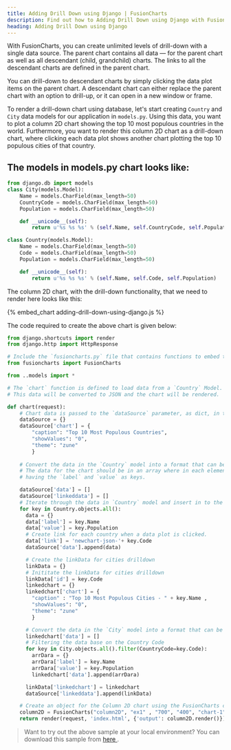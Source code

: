 ```yaml
---
title: Adding Drill Down using Django | FusionCharts
description: Find out how to Adding Drill Down using Django with FusionCharts. Check out our guide and simplify the process. Enhance your data visualization game now.
heading: Adding Drill Down using Django
---
```


With FusionCharts, you can create unlimited levels of drill-down with a single data source. The parent chart contains all data — for the parent chart as well as all descendant (child, grandchild) charts. The links to all the descendant charts are defined in the parent chart.

You can drill-down to descendant charts by simply clicking the data plot items on the parent chart. A descendant chart can either replace the parent chart with an option to drill-up, or it can open in a new window or frame.

To render a drill-down chart using database, let's start creating `Country` and `City` data models for our application in `models.py`. Using this data, you want to plot a column 2D chart showing the top 10 most populous countries in the world. Furthermore, you want to render this column 2D chart as a drill-down chart, where clicking each data plot shows another chart plotting the top 10 populous cities of that country.

## The models in models.py chart looks like:

```python
from django.db import models
class City(models.Model):
    Name = models.CharField(max_length=50)
    CountryCode = models.CharField(max_length=50)
    Population = models.CharField(max_length=50)

    def __unicode__(self):
        return u'%s %s %s' % (self.Name, self.CountryCode, self.Population)

class Country(models.Model):
    Name = models.CharField(max_length=50)
    Code = models.CharField(max_length=50)
    Population = models.CharField(max_length=50)

    def __unicode__(self):
        return u'%s %s %s' % (self.Name, self.Code, self.Population)
```

The column 2D chart, with the drill-down functionality, that we need to render here looks like this:

{% embed_chart adding-drill-down-using-django.js %}

The code required to create the above chart is given below:

```python
from django.shortcuts import render
from django.http import HttpResponse

# Include the `fusioncharts.py` file that contains functions to embed the charts.
from fusioncharts import FusionCharts

from ..models import *

# The `chart` function is defined to load data from a `Country` Model. 
# This data will be converted to JSON and the chart will be rendered.

def chart(request):
    # Chart data is passed to the `dataSource` parameter, as dict, in the form of key-value pairs.
    dataSource = {}
    dataSource['chart'] = { 
        "caption": "Top 10 Most Populous Countries",
        "showValues": "0",
        "theme": "zune"
        }
   
    # Convert the data in the `Country` model into a format that can be consumed by FusionCharts. 
    # The data for the chart should be in an array where in each element of the array is a JSON object
    # having the `label` and `value` as keys.

    dataSource['data'] = []
    dataSource['linkeddata'] = []
    # Iterate through the data in `Country` model and insert in to the `dataSource['data']` list.
    for key in Country.objects.all():
      data = {}
      data['label'] = key.Name
      data['value'] = key.Population
      # Create link for each country when a data plot is clicked.
      data['link'] = 'newchart-json-'+ key.Code
      dataSource['data'].append(data)

      # Create the linkData for cities drilldown    
      linkData = {}
      # Inititate the linkData for cities drilldown
      linkData['id'] = key.Code
      linkedchart = {}
      linkedchart['chart'] = {
        "caption" : "Top 10 Most Populous Cities - " + key.Name ,
        "showValues": "0",
        "theme": "zune"
        }

      # Convert the data in the `City` model into a format that can be consumed by FusionCharts.    
      linkedchart['data'] = []
      # Filtering the data base on the Country Code
      for key in City.objects.all().filter(CountryCode=key.Code):
        arrDara = {}
        arrDara['label'] = key.Name
        arrDara['value'] = key.Population
        linkedchart['data'].append(arrDara)

      linkData['linkedchart'] = linkedchart
      dataSource['linkeddata'].append(linkData)

    # Create an object for the Column 2D chart using the FusionCharts class constructor                 
    column2D = FusionCharts("column2D", "ex1" , "700", "400", "chart-1", "json", dataSource)
    return render(request, 'index.html', {'output': column2D.render()}) 
```


> Want to try out the above sample at your local environment? You can download this sample from <a href="https://github.com/fusioncharts/django-wrapper/archive/master.zip" target="_blank">here </a>.</p>
